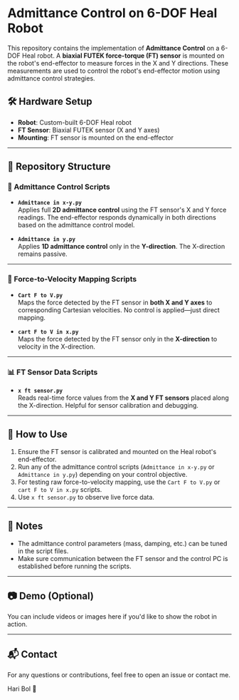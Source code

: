 # Admittance Control on 6-DOF Heal Robot

This repository contains the implementation of **Admittance Control** on a 6-DOF Heal robot. A **biaxial FUTEK force-torque (FT) sensor** is mounted on the robot's end-effector to measure forces in the X and Y directions. These measurements are used to control the robot's end-effector motion using admittance control strategies.

## 🛠️ Hardware Setup

- **Robot**: Custom-built 6-DOF Heal robot
- **FT Sensor**: Biaxial FUTEK sensor (X and Y axes)
- **Mounting**: FT sensor is mounted on the end-effector

---

## 📂 Repository Structure

### 🔁 Admittance Control Scripts

- **`Admittance in x-y.py`**  
  Applies full **2D admittance control** using the FT sensor's X and Y force readings. The end-effector responds dynamically in both directions based on the admittance control model.

- **`Admittance in y.py`**  
  Applies **1D admittance control** only in the **Y-direction**. The X-direction remains passive.

---

### 🔄 Force-to-Velocity Mapping Scripts

- **`Cart F to V.py`**  
  Maps the force detected by the FT sensor in **both X and Y axes** to corresponding Cartesian velocities. No control is applied—just direct mapping.

- **`cart F to V in x.py`**  
  Maps the force detected by the FT sensor only in the **X-direction** to velocity in the X-direction.

---

### 📊 FT Sensor Data Scripts

- **`x ft sensor.py`**  
  Reads real-time force values from the **X and Y FT sensors** placed along the X-direction. Helpful for sensor calibration and debugging.

---

## 🚀 How to Use

1. Ensure the FT sensor is calibrated and mounted on the Heal robot's end-effector.
2. Run any of the admittance control scripts (`Admittance in x-y.py` or `Admittance in y.py`) depending on your control objective.
3. For testing raw force-to-velocity mapping, use the `Cart F to V.py` or `cart F to V in x.py` scripts.
4. Use `x ft sensor.py` to observe live force data.

---

## 📌 Notes

- The admittance control parameters (mass, damping, etc.) can be tuned in the script files.
- Make sure communication between the FT sensor and the control PC is established before running the scripts.

---

## 📷 Demo (Optional)

You can include videos or images here if you'd like to show the robot in action.

---

## 📬 Contact

For any questions or contributions, feel free to open an issue or contact me.

Hari Bol 🙏
